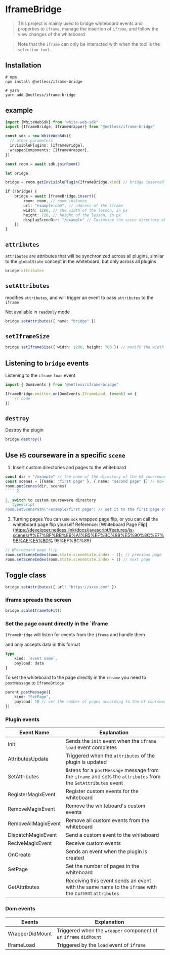 # IframeBridge

> This project is mainly used to bridge whiteboard events and properties to `iframe`, manage the insertion of `iframe`, and follow the view changes of the whiteboard

> Note that the `iframe` can only be interacted with when the tool is the `selection tool`.

## Installation
```
# npm
npm install @netless/iframe-bridge

# yarn
yarn add @netless/iframe-bridge
```

## example

``` typescript
import {WhiteWebSdk} from "white-web-sdk"
import {IframeBridge, IframeWrapper} from "@netless/iframe-bridge"

const sdk = new WhiteWebSdk({
  // other parameters
  invisiblePlugins: [IframeBridge],
  wrappedComponents: [IframeWrapper],
})

const room = await sdk.joinRoom()

let bridge;

bridge = room.getInvisiblePlugin(IframeBridge.kind) // bridge inserted once will be inserted automatically, so you need to get first to prevent duplicate insertion

if (!bridge) {
    bridge = await IframeBridge.insert({
        room: room, // room instance
        url: "example.com", // address of the iframe
        width: 1280, // the width of the lesson, in px
        height: 720, // height of the lesson, in px
        displaySceneDir: "/example" // Customize the scene directory where the h5 courseware is bound, if you switch to another directory, the courseware will be hidden automatically.
    })
}
```

## `attributes`
``attributes`` are attributes that will be synchronized across all plugins, similar to the ``globalState`` concept in the whiteboard, but only across all plugins
```typescript
bridge.attributes
```

## ``setAttributes``
modifies `attributes`, and will trigger an event to pass `attributes` to the `iframe`

Not available in `readOnly` mode
```typescript
bridge.setAttributes({ name: "bridge" })
```

## `setIframeSize`
```typescript
bridge.setIframeSize({ width: 1200, height: 700 }) // modify the width and height of the iframe
```

## Listening to `bridge` events
Listening to the `iframe` `load` event
```typescript
import { DomEvents } from "@netless/iframe-bridge"

IframeBridge.emitter.on(DomEvents.IframeLoad, (event) => {
    // code
})
``` 

## ``destroy``
Destroy the plugin
```typescript
bridge.destroy()
```

## Use `H5` courseware in a specific `scene`

1. Insert custom directories and pages to the whiteboard
```typescript
const dir = "/example" // the name of the directory of the h5 courseware in the whiteboard, can be customized to any name, be careful not to duplicate the existing directory
const scenes = [{name: "first page" }, { name: "second page" }] // how many pages of the h5 courseware can be created, but they don't strictly correspond
room.putScenes(dir, scenes)
```` 2.

2. switch to custom courseware directory
```typescript
room.setScenePath("/example/first page") // set it to the first page of the courseware directory
```

3. Turning pages
You can use `sdk` wrapped page flip, or you can call the whiteboard page flip yourself
Reference: [Whiteboard Page Flip](https://developer.netless.link/docs/javascript/features/js-scenes/#%E7%BF%BB%E9%A1%B5%EF%BC%88%E5%90%8C%E7%9B%AE%E5%BD% 95%EF%BC%89)
```typescript
// Whiteboard page flip
room.setSceneIndex(room.state.sceneState.index - 1); // previous page
room.setSceneIndex(room.state.sceneState.index + 1) // next page
```

## Toggle class
```typescript
bridge.setAttributes({ url: "https://xxxx.com" })
```

### iframe spreads the screen
```typescript
bridge.scaleIframeToFit()
```

### Set the page count directly in the `iframe
``IframeBridge`` will listen for events from the ``iframe`` and handle them

and only accepts data in this format
```typescript
type
    kind: `event name`,
    payload: data
}
```

To set the whiteboard to the page directly in the `iframe` you need to `postMessage` to `IframeBridge`
```typescript
parent.postMessage({
    kind: "SetPage",
    payload: 10 // set the number of pages according to the h5 courseware
})
```

### Plugin events

| Event Name | Explanation |
| ------------------- | ------------------------------------------------------------ |
| Init | Sends the `init` event when the `iframe` `load` event completes |
| AttributesUpdate | Triggered when the `attributes` of the plugin is updated |
| SetAttributes | listens for a `postMessage` message from the `iframe` and sets the `attributes` from the `SetAttributes` event |
| RegisterMagixEvent | Register custom events for the whiteboard |
| RemoveMagixEvent | Remove the whiteboard's custom events |
| RemoveAllMagixEvent | Remove all custom events from the whiteboard |
| DispatchMagixEvent | Send a custom event to the whiteboard |
| ReciveMagixEvent | Receive custom events |
| OnCreate | Sends an event when the plugin is created |
| SetPage | Set the number of pages in the whiteboard
| GetAttributes | Receiving this event sends an event with the same name to the `iframe` with the current `attributes` |



### Dom events

| Events | Explanation |
| --------------- | -------------------------------------------- |
| WrapperDidMount | Triggered when the `wrapper` component of an `iframe` `didMount` |
| IframeLoad | Triggered by the `load` event of `iframe` |

